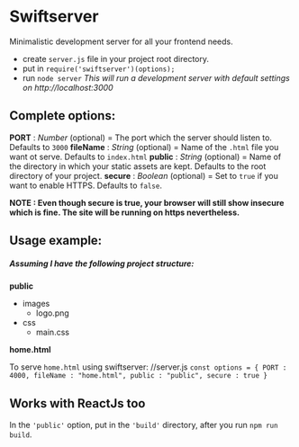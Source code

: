 # **Swiftserver**

Minimalistic development server for all your frontend needs.

- create `server.js` file in your project root directory.
- put in `require('swiftserver')(options);`
- run `node server`
  _This will run a development server with default settings on http://localhost:3000_

## Complete options:

**PORT** : _Number_ (optional) = The port which the server should listen to. Defaults to `3000`
**fileName** : _String_ (optional) = Name of the `.html` file you want ot serve. Defaults to `index.html`
**public** : _String_ (optional) = Name of the directory in which your static assets are kept. Defaults to the root directory of your project.
**secure** : _Boolean_ (optional) = Set to `true` if you want to enable HTTPS. Defaults to `false`.

**NOTE : Even though secure is true, your browser will still show insecure which is fine.
The site will be running on https nevertheless.**

## **Usage example:**

##### Assuming I have the following project structure:

**public**

- images
  - logo.png
- css
  - main.css

**home.html**

To serve `home.html` using swiftserver:
//server.js
`const options = { PORT : 4000, fileName : "home.html", public : "public", secure : true }`

## Works with ReactJs too

In the `'public'` option, put in the `'build'` directory, after you run `npm run build`.
